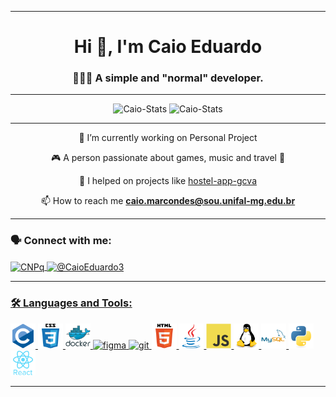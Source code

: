 <!---
**caioreius/caioreius** is a ✨ _special_ ✨ repository because its `README.md` (this file) appears on your GitHub profile.
You can click the Preview link to take a look at your changes.
--->
*******

  <h1 align="center">Hi 👋, I'm Caio Eduardo</h1>

<h3 align="center">👨🏻‍💻 A simple and "normal" developer.</h3>

*******

<div align="center">
  <img height="180em" src="https://github-readme-stats.vercel.app/api?username=caioreius&theme=dracula&count_private=true&show_icons=true&title_color=00A3Fa" alt="Caio-Stats">
  <img height="180em" src="https://github-readme-stats.vercel.app/api/top-langs/?username=caioreius&layout=compact&theme=dracula&count_private=true&title_color=00A3FF" alt="Caio-Stats">
<div/>

*******
  
 🔭 I’m currently working on Personal Project

 🎮 A person passionate about games, music and travel 🛫

 👯 I helped on projects like [hostel-app-gcva](https://github.com/caioreius/hostel-app-gcva)

 📫 How to reach me **caio.marcondes@sou.unifal-mg.edu.br**

*******
  
<h3 align="left">🗣️ Connect with me:</h3>
<p align="left"> <a href="http://lattes.cnpq.br/8351129539435330" target="_blank"> <img align="center" src="https://www.gov.br/cnpq/pt-br/canais_atendimento/identidade-visual/CNPq_v2017_rgb.png" alt="CNPq" height="40" width="75" /> </a>
<a href="https://replit.com/@CaioEduardo3" target="_blank"> <img align="center" src="https://play-lh.googleusercontent.com/baV9RL2D0iV8JkTtCzSxeLf6XxCJMWQYbyXMqyQfc0OQGtjkCyUenUbLb5tefYfMxfU=w240-h480-rw" alt="@CaioEduardo3" height="40" width="40" /</a>
</p>

*******
  
<h3 align="left">🛠️ Languages and Tools:</h3>
<p align="left"> <a href="https://www.cprogramming.com/" target="_blank" rel="noreferrer"> <img src="https://raw.githubusercontent.com/devicons/devicon/master/icons/c/c-original.svg" alt="c" width="40" height="40"/> </a> <a href="https://www.w3schools.com/css/" target="_blank" rel="noreferrer"> <img src="https://raw.githubusercontent.com/devicons/devicon/master/icons/css3/css3-original-wordmark.svg" alt="css3" width="40" height="40"/> </a> <a href="https://www.docker.com/" target="_blank" rel="noreferrer"> <img src="https://raw.githubusercontent.com/devicons/devicon/master/icons/docker/docker-original-wordmark.svg" alt="docker" width="40" height="40"/> </a> <a href="https://www.figma.com/" target="_blank" rel="noreferrer"> <img src="https://www.vectorlogo.zone/logos/figma/figma-icon.svg" alt="figma" width="40" height="40"/> </a> <a href="https://git-scm.com/" target="_blank" rel="noreferrer"> <img src="https://www.vectorlogo.zone/logos/git-scm/git-scm-icon.svg" alt="git" width="40" height="40"/> </a> <a href="https://www.w3.org/html/" target="_blank" rel="noreferrer"> <img src="https://raw.githubusercontent.com/devicons/devicon/master/icons/html5/html5-original-wordmark.svg" alt="html5" width="40" height="40"/> </a> <a href="https://www.java.com" target="_blank" rel="noreferrer"> <img src="https://raw.githubusercontent.com/devicons/devicon/master/icons/java/java-original.svg" alt="java" width="40" height="40"/> </a> <a href="https://developer.mozilla.org/en-US/docs/Web/JavaScript" target="_blank" rel="noreferrer"> <img src="https://raw.githubusercontent.com/devicons/devicon/master/icons/javascript/javascript-original.svg" alt="javascript" width="40" height="40"/> </a> <a href="https://www.linux.org/" target="_blank" rel="noreferrer"> <img src="https://raw.githubusercontent.com/devicons/devicon/master/icons/linux/linux-original.svg" alt="linux" width="40" height="40"/> </a> <a href="https://www.mysql.com/" target="_blank" rel="noreferrer"> <img src="https://raw.githubusercontent.com/devicons/devicon/master/icons/mysql/mysql-original-wordmark.svg" alt="mysql" width="40" height="40"/> </a> <a href="https://www.python.org" target="_blank" rel="noreferrer"> <img src="https://raw.githubusercontent.com/devicons/devicon/master/icons/python/python-original.svg" alt="python" width="40" height="40"/> </a> <a href="https://reactjs.org/" target="_blank" rel="noreferrer"> <img src="https://raw.githubusercontent.com/devicons/devicon/master/icons/react/react-original-wordmark.svg" alt="react" width="40" height="40"/> </a> 
</p>

*******
